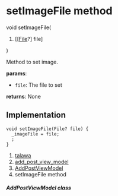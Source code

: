 
<div>

# setImageFile method

</div>


void setImageFile(

1.  [[[File](https://api.flutter.dev/flutter/dart-io/File-class.md)?]
    file]

)



Method to set image.

**params**:

-   `file`: The file to set

**returns**: None



## Implementation

``` language-dart
void setImageFile(File? file) {
  _imageFile = file;
  ;
}
```







1.  [talawa](../../index.md)
2.  [add_post_view_model](../../view_model_after_auth_view_models_add_post_view_models_add_post_view_model/)
3.  [AddPostViewModel](../../view_model_after_auth_view_models_add_post_view_models_add_post_view_model/AddPostViewModel-class.md)
4.  setImageFile method

##### AddPostViewModel class







